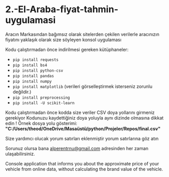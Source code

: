 # 2.-El-Araba-fiyat-tahmin-uygulamasi
Aracın Markasından bağımsız olarak sitelerden çekilen verilerle aracınızın fiyatını yaklaşık olarak size söyleyen konsol uygulaması

Kodu çalıştırmadan önce indirilmesi gereken kütüphaneler:
- `pip install requests`
- `pip install bs4`
- `pip install python-csv`
- `pip install pandas`
- `pip install numpy`
- `pip install matplotlib` (verileri görselleştirmek isterseniz zorunlu değildir.)
- `pip install preprocessing`
- `pip install -U scikit-learn`

Kodu çalıştırmadan önce kodda size veriler CSV doya yollarını girmeniz gerekiyor Kodunuzu kaydettiğiniz doya yoluyla aynı dizinde olmasına dikkat edin !
Örnek dosya yolu gösterimi: **"C:/Users/theod/OneDrive/Masaüstü/python/Projeler/Repos/final.csv"**

Size yardımcı olucak yorum satırları eklenmiştir yorum satırlarına göz atın

Sorunuz olursa bana alperentrnu@gmail.com adresinden her zaman ulaşabilirsiniz.

Console application that informs you about the approximate price of your vehicle from online data, without calculating the brand value of the vehicle.



